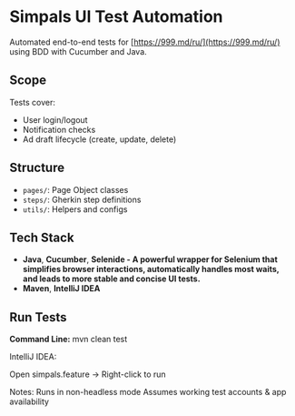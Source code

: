 # Simpals UI Test Automation

Automated end-to-end tests for [https://999.md/ru/](https://999.md/ru/) using BDD with Cucumber and Java.

## Scope

Tests cover:
- User login/logout
- Notification checks
- Ad draft lifecycle (create, update, delete)

## Structure

- `pages/`: Page Object classes
- `steps/`: Gherkin step definitions
- `utils/`: Helpers and configs

## Tech Stack

- **Java**, **Cucumber**, **Selenide - A powerful wrapper for Selenium that simplifies browser interactions, automatically handles most waits, and leads to more stable and concise UI tests.**
- **Maven**, **IntelliJ IDEA**

## Run Tests

**Command Line:**
mvn clean test

IntelliJ IDEA:

Open simpals.feature → Right-click to run

Notes:
Runs in non-headless mode
Assumes working test accounts & app availability
